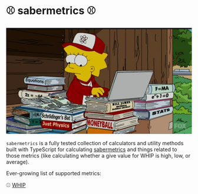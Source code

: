 # ⚾ sabermetrics ⚾

![simpsons-sabermetrics](simpsons-sabermetrics.jpg "Logo Title Text 1")

`sabermetrics` is a fully tested collection of calculators and utility methods built with TypeScript for calculating [sabermetrics](https://en.wikipedia.org/wiki/Sabermetrics) and things related to those metrics (like calculating whether a give value for WHIP is high, low, or average).


Ever-growing list of supported metrics:

⚾ [WHIP](pitching/pitching.ts)